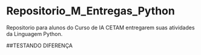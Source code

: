 # Repositorio_M_Entregas_Python
Repositorio para alunos do Curso de IA CETAM entregarem suas atividades da Linguagem Python.

##TESTANDO DIFERENÇA
